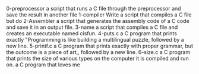 0-preprocessor
a script that runs a C file through the preprocessor and save the result in another file
1-compiler
Write a script that compiles a C file but do
2-Assembler
a script that generates the assembly code of a C code and save it in an output file.
3-name
a script that compiles a C file and creates an executable named cisfun.
4-puts.c
a C program that prints exactly "Programming is like building a multilingual puzzle, followed by a new line.
5-printf.c
a C program that prints exactly with proper grammar, but the outcome is a piece of art,, followed by a new line.
6-size.c
a C program that prints the size of various types on the computer it is compiled and run on.
a C program that loves me
